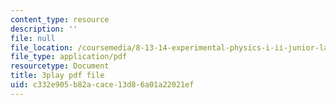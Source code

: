```yaml
---
content_type: resource
description: ''
file: null
file_location: /coursemedia/8-13-14-experimental-physics-i-ii-junior-lab-fall-2016-spring-2017/c332e905b82acace13d86a01a22021ef_d7_bZxCErjo.pdf
file_type: application/pdf
resourcetype: Document
title: 3play pdf file
uid: c332e905-b82a-cace-13d8-6a01a22021ef
---
```

